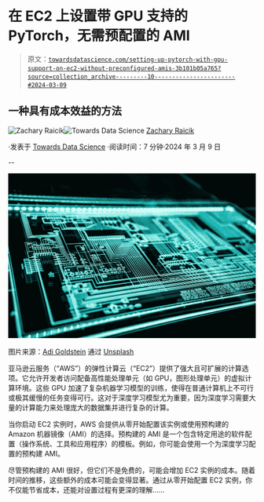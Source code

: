 # 在 EC2 上设置带 GPU 支持的 PyTorch，无需预配置的 AMI

> 原文：[`towardsdatascience.com/setting-up-pytorch-with-gpu-support-on-ec2-without-preconfigured-amis-3b101b05a765?source=collection_archive---------10-----------------------#2024-03-09`](https://towardsdatascience.com/setting-up-pytorch-with-gpu-support-on-ec2-without-preconfigured-amis-3b101b05a765?source=collection_archive---------10-----------------------#2024-03-09)

## 一种具有成本效益的方法

[](https://medium.com/@raicik.zach?source=post_page---byline--3b101b05a765--------------------------------)![Zachary Raicik](https://medium.com/@raicik.zach?source=post_page---byline--3b101b05a765--------------------------------)[](https://towardsdatascience.com/?source=post_page---byline--3b101b05a765--------------------------------)![Towards Data Science](https://towardsdatascience.com/?source=post_page---byline--3b101b05a765--------------------------------) [Zachary Raicik](https://medium.com/@raicik.zach?source=post_page---byline--3b101b05a765--------------------------------)

·发表于 [Towards Data Science](https://towardsdatascience.com/?source=post_page---byline--3b101b05a765--------------------------------) ·阅读时间：7 分钟·2024 年 3 月 9 日

--

![](img/611620a8c0e388194e057b4bafa6a9c0.png)

图片来源：[Adi Goldstein](https://unsplash.com/@adigold1?utm_source=medium&utm_medium=referral) 通过 [Unsplash](https://unsplash.com/?utm_source=medium&utm_medium=referral)

亚马逊云服务（“AWS”）的弹性计算云（“EC2”）提供了强大且可扩展的计算选项。它允许开发者访问配备高性能处理单元（如 GPU，图形处理单元）的虚拟计算环境。这些 GPU 加速了复杂机器学习模型的训练，使得在普通计算机上不可行或极其缓慢的任务变得可行。这对于深度学习模型尤为重要，因为深度学习需要大量的计算能力来处理庞大的数据集并进行复杂的计算。

当你启动 EC2 实例时，AWS 会提供从零开始配置该实例或使用预构建的 Amazon 机器镜像（AMI）的选择。预构建的 AMI 是一个包含特定用途的软件配置（操作系统、工具和应用程序）的模板。例如，你可能会使用一个为深度学习配置的预构建 AMI。

尽管预构建的 AMI 很好，但它们不是免费的，可能会增加 EC2 实例的成本。随着时间的推移，这些额外的成本可能会变得显著。通过从零开始配置 EC2 实例，你不仅能节省成本，还能对设置过程有更深的理解……
